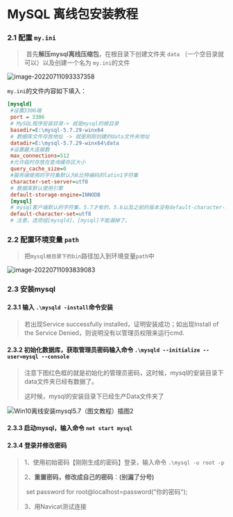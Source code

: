 #  MySQL 离线包安装教程

### 2.1 配置 `my.ini`

> ​	首先**解压mysql离线压缩包**，在根目录下创建文件夹 `data` （一个空目录就可以）以及创建一个名为 `my.ini`的文件

![image-20220711093337358](https://s2.loli.net/2022/07/11/uaHmvwgiMpSePlb.png)

`my.ini`的文件内容如下填入：

```ini
[mysqld]
 #设置3306端
 port = 3306
 # MySQL程序安装目录-> 就是mysql的根目录
 basedir=E:\mysql-5.7.29-winx64
 # 数据库文件存放地址 -> 就是刚刚创建的data文件夹地址
 datadir=E:\mysql-5.7.29-winx64\data 
 #设置最大连接数
 max_connections=512
 #允许临时存放在查询缓存区大小
 query_cache_size=0
 #服务端使用的字符集默认为8比特编码的latin1字符集
 character-set-server=utf8
 # 数据库默认使用引擎
 default-storage-engine=INNODB
 [mysql]
 # mysql客户端默认的字符集，5.7才有的，5.6以及之前的版本没有default-character-set属性
 default-character-set=utf8
 # 注意，选项组[mysqld]、[mysql]不能漏掉了。
```

### 2.2 配置环境变量 `path`

> 把`mysql根目录下的bin`路径加入到环境变量`path`中

![image-20220711093839083](https://s2.loli.net/2022/07/11/e2n6Ygs5Qwr89bH.png)

### 2.3 安装mysql

#### 2.3.1 输入 `.\mysqld -install`命令安装

> 若出现Service successfully installed，证明安装成功；如出现Install of the Service Denied，则说明没有以管理员权限来运行cmd.

#### 2.3.2 初始化数据库，获取管理员密码输入命令 `.\mysqld --initialize --user=mysql --console`

> 注意下图红色框的就是初始化的管理员密码，这时候，mysql的安装目录下data文件夹已经有数据了。
>
> 这时候，mysql的安装目录下已经生产Data文件夹了

![Win10离线安装mysql5.7（图文教程）插图2](https://s2.loli.net/2022/07/11/CXUcwfTeuzqbrO1.png)

#### 2.3.3 启动mysql，输入命令 `net start mysql`

#### 2.3.4 登录并修改密码

> 1、使用初始密码【刚刚生成的密码】登录，输入命令 `.\mysql -u root -p` 
>
> 2、**重置密码，修改成自己的密码**：**(别漏了分号)**
>
> ​		set password for root@localhost=password("你的密码");
>
> 3、用Navicat测试连接
